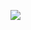 <a target="_new" href="https://timeweb.com/ru/?i=118883&a=183"><img style="border:0px;" src="https://wm.timeweb.ru/images/posters/300x250/300x250-18.jpg"></a>
